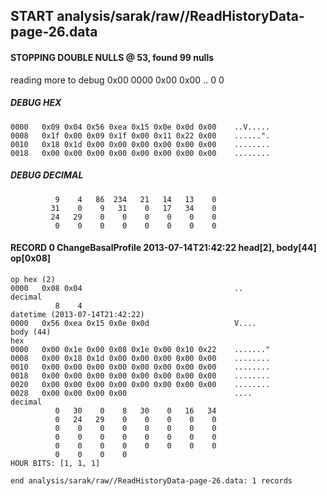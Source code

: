 ## START analysis/sarak/raw//ReadHistoryData-page-26.data
#### STOPPING DOUBLE NULLS @ 53, found 99 nulls
reading more to debug 0x00
    0000   0x00 0x00                                  ..
              0    0
##### DEBUG HEX
    0000   0x09 0x04 0x56 0xea 0x15 0x0e 0x0d 0x00    ..V.....
    0008   0x1f 0x00 0x09 0x1f 0x00 0x11 0x22 0x00    ......".
    0010   0x18 0x1d 0x00 0x00 0x00 0x00 0x00 0x00    ........
    0018   0x00 0x00 0x00 0x00 0x00 0x00 0x00 0x00    ........
##### DEBUG DECIMAL
              9    4   86  234   21   14   13    0
             31    0    9   31    0   17   34    0
             24   29    0    0    0    0    0    0
              0    0    0    0    0    0    0    0
#### RECORD 0 ChangeBasalProfile 2013-07-14T21:42:22 head[2], body[44] op[0x08]

    op hex (2)
    0000   0x08 0x04                                  ..
    decimal
              8    4
    datetime (2013-07-14T21:42:22)
    0000   0x56 0xea 0x15 0x0e 0x0d                   V....
    body (44)
    hex
    0000   0x00 0x1e 0x00 0x08 0x1e 0x00 0x10 0x22    ......."
    0008   0x00 0x18 0x1d 0x00 0x00 0x00 0x00 0x00    ........
    0010   0x00 0x00 0x00 0x00 0x00 0x00 0x00 0x00    ........
    0018   0x00 0x00 0x00 0x00 0x00 0x00 0x00 0x00    ........
    0020   0x00 0x00 0x00 0x00 0x00 0x00 0x00 0x00    ........
    0028   0x00 0x00 0x00 0x00                        ....
    decimal
              0   30    0    8   30    0   16   34
              0   24   29    0    0    0    0    0
              0    0    0    0    0    0    0    0
              0    0    0    0    0    0    0    0
              0    0    0    0    0    0    0    0
              0    0    0    0
    HOUR BITS: [1, 1, 1]
`end analysis/sarak/raw//ReadHistoryData-page-26.data: 1 records`
